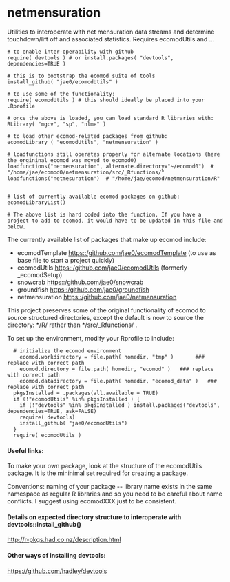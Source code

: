 # netmensuration 

Utilities to interoperate with net mensuration data streams and determine touchdown/lift off and associated statistics. Requires ecomodUtils and ...


```
# to enable inter-operability with github
require( devtools ) # or install.packages( "devtools", dependencies=TRUE )

# this is to bootstrap the ecomod suite of tools
install_github( "jae0/ecomodUtils" ) 

# to use some of the functionality:
require( ecomodUtils ) # this should ideally be placed into your .Rprofile

# once the above is loaded, you can load standard R libraries with:
RLibrary( "mgcv", "sp", "nlme" ) 

# to load other ecomod-related packages from github: 
ecomodLibrary ( "ecomodUtils", "netmensuration" )   

# loadfunctions still operates properly for alternate locations (here the orgininal ecomod was moved to ecomod0) 
loadfunctions("netmensuration", alternate.directory="~/ecomod0")  # "/home/jae/ecomod0/netmensuration/src/_Rfunctions/"
loadfunctions("netmesuration")  # "/home/jae/ecomod/netmensuration/R"


# list of currently available ecomod packages on github:
ecomodLibraryList()

# The above list is hard coded into the function. If you have a project to add to ecomod, it would have to be updated in this file and below.

```

The currently available list of packages that make up ecomod include:

  * ecomodTemplate <https::/github.com/jae0/ecomodTemplate> (to use as base file to start a project quickly) 
  * ecomodUtils <https::/github.com/jae0/ecomodUtils> (formerly _ecomodSetup) 
  * snowcrab <https::/github.com/jae0/snowcrab>
  * groundfish <https::/github.com/jae0/groundfish> 
  * netmensuration <https::/github.com/jae0/netmensuration> 


This project preserves some of the original functionality of ecomod to source structured directories, except the default is now to source the directory: */R/ rather than */src/_Rfunctions/ . 


To set up the environment, modify your Rprofile to include:

```
  # initialize the ecomod environment
	ecomod.workdirectory = file.path( homedir, "tmp" )		 ### replace with correct path
	ecomod.directory = file.path( homedir, "ecomod" )   ### replace with correct path
	ecomod.datadirectory = file.path( homedir, "ecomod_data" )   ### replace with correct path
  pkgsInstalled = .packages(all.available = TRUE)
  if (!"ecomodUtils" %in% pkgsInstalled ) {
    if (!"devtools" %in% pkgsInstalled ) install.packages("devtools", dependencies=TRUE, ask=FALSE)
    require( devtools)
    install_github( "jae0/ecomodUtils")
  }
  require( ecomodUtils )

```


#### Useful links:

To make your own package, look at the structure of the ecomodUtils package. It is the mininimal set required for creating a package.

Conventions: naming of your package -- library name exists in the same namespace as regular R libraries and so you need to be careful about name conflicts. I suggest using ecomodXXX just to be consistent. 

#### Details on expected directory structure to interoperate with devtools::install_github() 

  http://r-pkgs.had.co.nz/description.html 

#### Other ways of installing devtools:

  https://github.com/hadley/devtools




